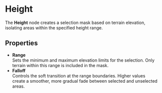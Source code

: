 # Height

The **Height** node creates a selection mask based on terrain elevation, isolating areas within the specified height range.

## Properties

* **Range**\
  Sets the minimum and maximum elevation limits for the selection. Only terrain within this range is included in the mask.
* **Falloff**\
  Controls the soft transition at the range boundaries. Higher values create a smoother, more gradual fade between selected and unselected areas.
